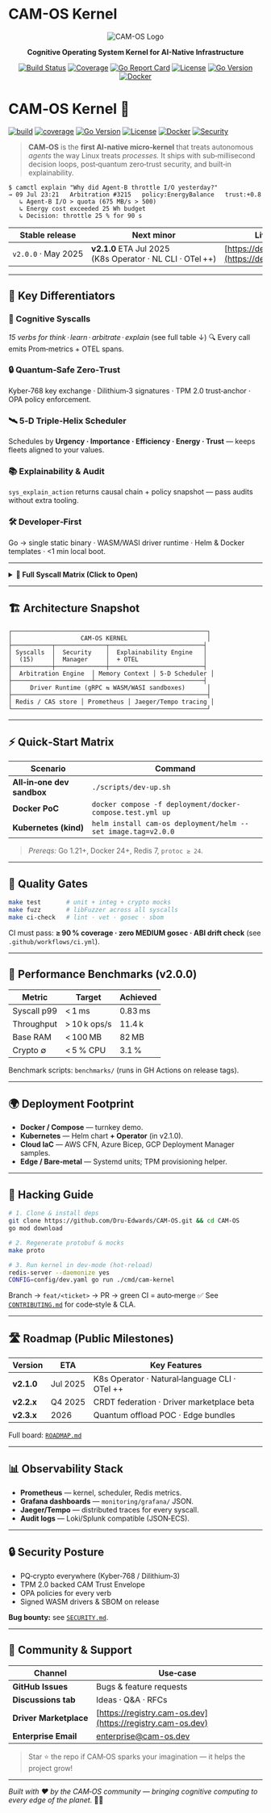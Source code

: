 # CAM-OS Kernel

<div align="center">

![CAM-OS Logo](docs/assets/logo.svg)

**Cognitive Operating System Kernel for AI-Native Infrastructure**

[![Build Status](https://github.com/Dru-Edwards/CAM-OS/actions/workflows/ci.yml/badge.svg)](https://github.com/Dru-Edwards/CAM-OS/actions/workflows/ci.yml)
[![Coverage](https://img.shields.io/badge/coverage-90%25-brightgreen)](https://github.com/Dru-Edwards/CAM-OS/actions/workflows/ci.yml)
[![Go Report Card](https://goreportcard.com/badge/github.com/Dru-Edwards/CAM-OS)](https://goreportcard.com/report/github.com/Dru-Edwards/CAM-OS)
[![License](https://img.shields.io/badge/license-Apache%202.0-blue.svg)](LICENSE)
[![Go Version](https://img.shields.io/badge/go-1.21+-blue.svg)](https://golang.org/dl/)
[![Docker](https://img.shields.io/badge/docker-supported-blue.svg)](https://hub.docker.com/r/cam-os/kernel)

</div>

# CAM‑OS Kernel 🧠

[![build](https://img.shields.io/github/actions/workflow/status/Dru-Edwards/CAM-OS/ci.yml?label=CI)](https://github.com/Dru-Edwards/CAM-OS/actions)
[![coverage](https://img.shields.io/codecov/c/github/Dru-Edwards/CAM-OS?label=cov)](https://codecov.io/gh/Dru-Edwards/CAM-OS)
[![Go Version](https://img.shields.io/badge/Go-1.21+-00ADD8?logo=go)](https://golang.org/)
[![License](https://img.shields.io/badge/Apache‑2.0-blue)](LICENSE)
[![Docker](https://img.shields.io/badge/Docker-Ready-2496ED?logo=docker)](deployment/docker-compose.test.yml)
[![Security](https://img.shields.io/badge/Security-Post‑Quantum-green)](docs/security/)

> **CAM‑OS** is the **first AI‑native micro‑kernel** that treats autonomous *agents* the way Linux treats *processes.* It ships with sub‑millisecond decision loops, post‑quantum zero‑trust security, and built‑in explainability.

```
$ camctl explain "Why did Agent‑B throttle I/O yesterday?"
→ 09 Jul 23:21   Arbitration #3215   policy:EnergyBalance   trust:+0.8
   ↳ Agent‑B I/O > quota (675 MB/s > 500)
   ↳ Energy cost exceeded 25 Wh budget
   ↳ Decision: throttle 25 % for 90 s
```

| Stable release      | Next minor                                                | Live demo                                          |
| ------------------- | --------------------------------------------------------- | -------------------------------------------------- |
| `v2.0.0` · May 2025 | **v2.1.0** ETA Jul 2025 (K8s Operator · NL CLI · OTel ++) | [https://demo.cam‑os.dev](https://demo.cam‑os.dev) |

---

## 🚀 Key Differentiators

### 🧠 Cognitive Syscalls

*15 verbs for think · learn · arbitrate · explain* (see full table ↓)
🔍 Every call emits Prom‑metrics + OTEL spans.

### 🔒 Quantum‑Safe Zero‑Trust

Kyber‑768 key exchange · Dilithium‑3 signatures · TPM 2.0 trust‑anchor · OPA policy enforcement.

### 🛰 5‑D Triple‑Helix Scheduler

Schedules by **Urgency · Importance · Efficiency · Energy · Trust** — keeps fleets aligned to your values.

### 📚 Explainability & Audit

`sys_explain_action` returns causal chain + policy snapshot — pass audits without extra tooling.

### 🛠 Developer‑First

Go → single static binary · WASM/WASI driver runtime · Helm & Docker templates · <1 min local boot.

---

<details>
<summary><strong>🧠 Full Syscall Matrix (Click to Open)</strong></summary>

| Category          | Verb                                                           | Purpose                       |
| ----------------- | -------------------------------------------------------------- | ----------------------------- |
| **Core**          | `think` · `decide` · `learn` · `remember` · `forget`           | Embedded cognition primitives |
| **Agent Ops**     | `communicate` · `collaborate` · `arbitrate` · `register_agent` | Multi‑agent coordination      |
| **Task Ops**      | `commit_task` · `rollback_task` · `query_policy`               | Transactional task mgmt       |
| **Observability** | `observe` · `explain_action`                                   | Trace + human rationale       |
| **Tuning**        | `tune_system`                                                  | Live‑patch scheduler weights  |

> 💾 Protobuf spec: [`proto/syscall.proto`](proto/syscall.proto)

</details>

---

## 🏗 Architecture Snapshot

```
┌──────────────────────────────────────────────────────┐
│                   CAM‑OS KERNEL                      │
├───────────┬──────────────┬──────────────────────────┤
│ Syscalls  │  Security    │  Explainability Engine   │
│  (15)     │  Manager     │  + OTEL                  │
├───────────┼──────────────┼──────────────────────────┤
│  Arbitration Engine  │ Memory Context │ 5‑D Scheduler │
├──────────────────────┴──────────────────────────────┤
│     Driver Runtime (gRPC ⇆ WASM/WASI sandboxes)      │
├──────────────────────────────────────────────────────┤
│ Redis / CAS store │ Prometheus │ Jaeger/Tempo tracing │
└──────────────────────────────────────────────────────┘
```

---

## ⚡️ Quick‑Start Matrix

| Scenario                   | Command                                                      |
| -------------------------- | ------------------------------------------------------------ |
| **All‑in‑one dev sandbox** | `./scripts/dev‑up.sh`                                        |
| **Docker PoC**             | `docker compose -f deployment/docker-compose.test.yml up`    |
| **Kubernetes (kind)**      | `helm install cam-os deployment/helm --set image.tag=v2.0.0` |

> *Prereqs:* Go 1.21+, Docker 24+, Redis 7, `protoc ≥ 24`.

---

## 🧪 Quality Gates

```bash
make test       # unit + integ + crypto mocks
make fuzz       # libFuzzer across all syscalls
make ci‑check   # lint · vet · gosec · sbom
```

CI must pass: **≥ 90 % coverage · zero MEDIUM gosec · ABI drift check**  (see `.github/workflows/ci.yml`).

---

## 🎯 Performance Benchmarks (v2.0.0)

| Metric      | Target       | Achieved |
| ----------- | ------------ | -------- |
| Syscall p99 | < 1 ms       | 0.83 ms  |
| Throughput  | > 10 k ops/s | 11.4 k   |
| Base RAM    | < 100 MB     | 82 MB    |
| Crypto ∅    | < 5 % CPU    | 3.1 %    |

Benchmark scripts: `benchmarks/` (runs in GH Actions on release tags).

---

## 🌍 Deployment Footprint

* **Docker / Compose** — turnkey demo.
* **Kubernetes** — Helm chart **+ Operator** (in v2.1.0).
* **Cloud IaC** — AWS CFN, Azure Bicep, GCP Deployment Manager samples.
* **Edge / Bare‑metal** — Systemd units; TPM provisioning helper.

---

## 🔧 Hacking Guide

```bash
# 1. Clone & install deps
git clone https://github.com/Dru-Edwards/CAM-OS.git && cd CAM-OS
go mod download

# 2. Regenerate protobuf & mocks
make proto

# 3. Run kernel in dev‑mode (hot‑reload)
redis-server --daemonize yes
CONFIG=config/dev.yaml go run ./cmd/cam-kernel
```

Branch → `feat/<ticket>` → PR → green CI = auto‑merge ✅
See [`CONTRIBUTING.md`](CONTRIBUTING.md) for code‑style & CLA.

---

## 🛣 Roadmap (Public Milestones)

| Version    | ETA      | Key Features                                  |
| ---------- | -------- | --------------------------------------------- |
| **v2.1.0** | Jul 2025 | K8s Operator · Natural‑language CLI · OTel ++ |
| **v2.2.x** | Q4 2025  | CRDT federation · Driver marketplace beta     |
| **v2.3.x** | 2026     | Quantum offload POC · Edge bundles            |

Full board: [`ROADMAP.md`](ROADMAP.md)

---

## 📊 Observability Stack

* **Prometheus** — kernel, scheduler, Redis metrics.
* **Grafana dashboards** — `monitoring/grafana/` JSON.
* **Jaeger/Tempo** — distributed traces for every syscall.
* **Audit logs** — Loki/Splunk compatible (JSON‑ECS).

---

## 🔒 Security Posture

* PQ‑crypto everywhere (Kyber‑768 / Dilithium‑3)
* TPM 2.0 backed CAM Trust Envelope
* OPA policies for every verb
* Signed WASM drivers & SBOM on release

**Bug bounty:** see [`SECURITY.md`](docs/security/SECURITY.md).

---

## 🤝 Community & Support

| Channel                | Use‑case                                                   |
| ---------------------- | ---------------------------------------------------------- |
| **GitHub Issues**      | Bugs & feature requests                                    |
| **Discussions tab**    | Ideas · Q\&A · RFCs                                        |
| **Driver Marketplace** | [https://registry.cam-os.dev](https://registry.cam-os.dev) |
| **Enterprise Email**   | [enterprise@cam-os.dev](mailto:enterprise@cam-os.dev)      |

> Star ⭐ the repo if CAM‑OS sparks your imagination — it helps the project grow!

---

*Built with ❤️ by the CAM‑OS community — bringing cognitive computing to every edge of the planet.* 🧠✨

</div>
